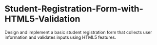 # Student-Registration-Form-with-HTML5-Validation
Design and implement a basic student registration form that collects user information and validates inputs using HTML5 features.
